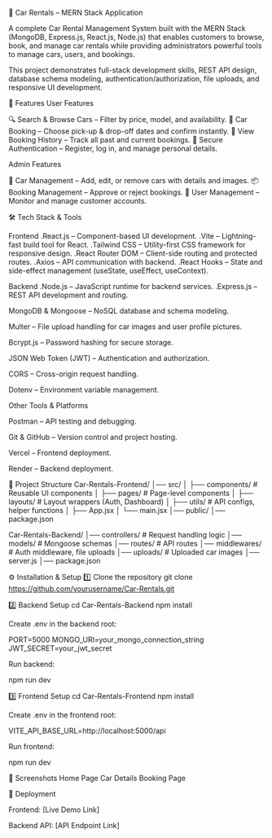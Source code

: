 🚗 Car Rentals – MERN Stack Application

A complete Car Rental Management System built with the MERN Stack (MongoDB, Express.js, React.js, Node.js) that enables customers to browse, book, and manage car rentals while providing administrators powerful tools to manage cars, users, and bookings.

This project demonstrates full-stack development skills, REST API design, database schema modeling, authentication/authorization, file uploads, and responsive UI development.

📌 Features
User Features

🔍 Search & Browse Cars – Filter by price, model, and availability.
📅 Car Booking – Choose pick-up & drop-off dates and confirm instantly.
📜 View Booking History – Track all past and current bookings.
👤 Secure Authentication – Register, log in, and manage personal details.

Admin Features

🚗 Car Management – Add, edit, or remove cars with details and images.
📦 Booking Management – Approve or reject bookings.
👥 User Management – Monitor and manage customer accounts.

🛠️ Tech Stack & Tools

Frontend
   .React.js – Component-based UI development.
   .Vite – Lightning-fast build tool for React.
   .Tailwind CSS – Utility-first CSS framework for responsive design.
   .React Router DOM – Client-side routing and protected routes.
   .Axios – API communication with backend.
   .React Hooks – State and side-effect management (useState, useEffect, useContext).

Backend
   .Node.js – JavaScript runtime for backend services.
   .Express.js – REST API development and routing.

MongoDB & Mongoose – NoSQL database and schema modeling.

Multer – File upload handling for car images and user profile pictures.

Bcrypt.js – Password hashing for secure storage.

JSON Web Token (JWT) – Authentication and authorization.

CORS – Cross-origin request handling.

Dotenv – Environment variable management.

Other Tools & Platforms

Postman – API testing and debugging.

Git & GitHub – Version control and project hosting.

Vercel – Frontend deployment.

Render – Backend deployment.

📂 Project Structure
Car-Rentals-Frontend/
│── src/
│   ├── components/       # Reusable UI components
│   ├── pages/            # Page-level components
│   ├── layouts/          # Layout wrappers (Auth, Dashboard)
│   ├── utils/            # API configs, helper functions
│   ├── App.jsx
│   └── main.jsx
│── public/
│── package.json

Car-Rentals-Backend/
│── controllers/          # Request handling logic
│── models/               # Mongoose schemas
│── routes/               # API routes
│── middlewares/          # Auth middleware, file uploads
│── uploads/              # Uploaded car images
│── server.js
│── package.json

⚙️ Installation & Setup
1️⃣ Clone the repository
git clone https://github.com/yourusername/Car-Rentals.git

2️⃣ Backend Setup
cd Car-Rentals-Backend
npm install


Create .env in the backend root:

PORT=5000
MONGO_URI=your_mongo_connection_string
JWT_SECRET=your_jwt_secret


Run backend:

npm run dev

3️⃣ Frontend Setup
cd Car-Rentals-Frontend
npm install


Create .env in the frontend root:

VITE_API_BASE_URL=http://localhost:5000/api


Run frontend:

npm run dev

📸 Screenshots
Home Page	Car Details	Booking Page

	
	
🚀 Deployment

Frontend: [Live Demo Link]

Backend API: [API Endpoint Link]
